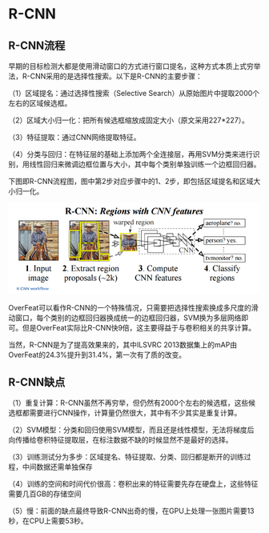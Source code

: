 # R-CNN

## R-CNN流程

早期的目标检测大都是使用滑动窗口的方式进行窗口提名，这种方式本质上式穷举法，R-CNN采用的是选择性搜索。以下是R-CNN的主要步骤：

（1）区域提名：通过选择性搜索（Selective Search）从原始图片中提取2000个左右的区域候选框。

（2）区域大小归一化：把所有候选框缩放成固定大小（原文采用227\*227）。

（3）特征提取：通过CNN网络提取特征。

（4）分类与回归：在特征层的基础上添加两个全连接层，再用SVM分类来进行识别，用线性回归来微调边框位置与大小，其中每个类别单独训练一个边框回归器。

下图即R-CNN流程图，图中第2步对应步骤中的1、2步，即包括区域提名和区域大小归一化。

![](../../../../.gitbook/assets/rcnn.png)

OverFeat可以看作R-CNN的一个特殊情况，只需要把选择性搜索换成多尺度的滑动窗口，每个类别的边框回归器换成统一的边框回归器，SVM换为多层网络即可。但是OverFeat实际比R-CNN快9倍，这主要得益于与卷积相关的共享计算。

当然，R-CNN是为了提高效果来的，其中ILSVRC 2013数据集上的mAP由OverFeat的24.3%提升到31.4%，第一次有了质的改变。

## R-CNN缺点

（1）重复计算：R-CNN虽然不再穷举，但仍然有2000个左右的候选框，这些候选框都需要进行CNN操作，计算量仍然很大，其中有不少其实是重复计算。

（2）SVM模型：分类和回归使用SVM模型，而且还是线性模型，无法将梯度后向传播给卷积特征提取层，在标注数据不缺的时候显然不是最好的选择。

（3）训练测试分为多步：区域提名、特征提取、分类、回归都是断开的训练过程，中间数据还需单独保存

（4）训练的空间和时间代价很高：卷积出来的特征需要先存在硬盘上，这些特征需要几百GB的存储空间

（5）慢：前面的缺点最终导致R-CNN出奇的慢，在GPU上处理一张图片需要13秒，在CPU上需要53秒。

